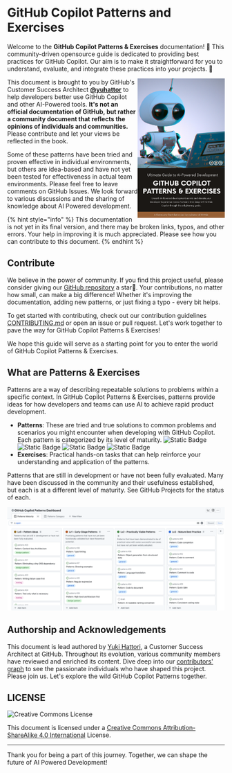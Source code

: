 # GitHub Copilot Patterns and Exercises

Welcome to the **GitHub Copilot Patterns & Exercises** documentation! :wave:
This community-driven opensource guide is dedicated to providing best practices for GitHub Copilot.
Our aim is to make it straightforward for you to understand, evaluate, and integrate these practices into your projects. :rocket:

<img align="right" src="../../assets/cover.png" title="GitHub Copilot Patterns & Exercises" width="40%">

This document is brought to you by GitHub's Customer Success Architect **[@yuhattor](https://github.com/yuhattor/)** to help developers better use GitHub Copilot and other AI-Powered tools.
**It's not an official documentation of GitHub, but rather a community document that reflects the opinions of individuals and communities.** Please contribute and let your views be reflected in the book.

Some of these patterns have been tried and proven effective in individual environments, but others are idea-based and have not yet been tested for effectiveness in actual team environments.
Please feel free to leave comments on GitHub Issues. We look forward to various discussions and the sharing of knowledge about AI Powered development.

{% hint style="info" %}
This documentation is not yet in its final version, and there may be broken links, typos, and other errors.
Your help in improving it is much appreciated. Please see how you can contribute to this document.
{% endhint %}

## Contribute

We believe in the power of community. If you find this project useful, please consider giving our [GitHub repository](https://github.com/AI-Native-Development/patterns) a star:star2:. Your contributions, no matter how small, can make a big difference! Whether it's improving the documentation, adding new patterns, or just fixing a typo - every bit helps.

To get started with contributing, check out our contribution guidelines [CONTRIBUTING.md](./CONTRIBUTING.md) or open an issue or pull request. Let's work together to pave the way for GitHub Copilot Patterns & Exercises!

We hope this guide will serve as a starting point for you to enter the world of GitHub Copilot Patterns & Exercises.

## What are Patterns & Exercises

Patterns are a way of describing repeatable solutions to problems within a specific context.
In GitHub Copilot Patterns & Exercises, patterns provide ideas for how developers and teams can use AI to achieve rapid product development.

- **Patterns**: These are tried and true solutions to common problems and scenarios you might encounter when developing with GitHub Copilot. Each pattern is categorized by its level of maturity. ![Static Badge](https://img.shields.io/badge/Lv0-Pattern_Idea-blueviolet) ![Static Badge](https://img.shields.io/badge/Lv1-Early_Stage_Pattern-blue) ![Static Badge](https://img.shields.io/badge/Lv2-Practically_Viable_Pattern-green) ![Static Badge](https://img.shields.io/badge/Lv3-Mature_Best_Practice-brightgreen)
- **Exercises**: Practical hands-on tasks that can help reinforce your understanding and application of the patterns.

Patterns that are still in development or have not been fully evaluated. Many have been discussed in the community and their usefulness established, but each is at a different level of maturity.
See GitHub Projects for the status of each.

[![](../../assets/dashboard.png)](https://github.com/orgs/AI-Native-Development/projects/1)

## Authorship and Acknowledgements

This document is lead authored by [Yuki Hattori](https://github.com/yuhattor), a Customer Success Architect at GitHub. Throughout its evolution, various community members have reviewed and enriched its content. Dive deep into our [contributors' graph](https://github.com/AI-Native-Development/patterns/graphs/contributors) to see the passionate individuals who have shaped this project. Please join us. Let's explore the wild GitHub Copilot Patterns together.

## LICENSE

<img src="https://i.creativecommons.org/l/by-sa/4.0/88x31.png" Title="Creative Commons License">

This document is licensed under a [Creative Commons Attribution-ShareAlike 4.0 International](http://creativecommons.org/licenses/by-sa/4.0/) License.

---

Thank you for being a part of this journey. Together, we can shape the future of AI Powered Development!
